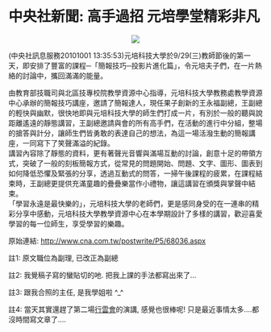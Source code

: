 # 中央社新聞: 高手過招 元培學堂精彩非凡 

<div style="clear: both; text-align: center;"><a href="http://2.bp.blogspot.com/-jX7cknTUtjw/VhRisxhXXUI/AAAAAAAANXo/BmVu2GDSOWw/s1600/image_thumb.png" style="margin-left: 1em; margin-right: 1em;"><img border="0" src="http://2.bp.blogspot.com/-jX7cknTUtjw/VhRisxhXXUI/AAAAAAAANXo/BmVu2GDSOWw/s1600/image_thumb.png"/></a></div>
<p>(中央社訊息服務20101001 13:35:53)元培科技大學於9/29(三)教師節後的第一天，即安排了豐富的課程─「簡報技巧─投影片進化篇」，令元培夫子們，在一片熱絡的討論中，攜回滿滿的能量。<a name="more"></a></p>
<p>由教育部技職司與北區技專校院教學資源中心指導，元培科技大學教務處教學資源中心承辦的簡報技巧講座，邀請了簡報達人，現任果子創新的王永福副總，王副總的輕快與幽默，很快地即與元培科技大學的師生們打成一片，有別於一般的聽與說距離遙遠的靜態講習，王副總邀請與會的所有高手們，在活動的進行中分組，整場的搶答與計分，讓師生們皆勇敢的表達自己的想法，為這一場活潑生動的簡報講座，一同寫下了笑聲滿溢的紀錄。 <br/>講習內容除了靜態的資料，更有著聲光音響與滿場互動的討論，創意十足的帶領方式，突破了一般的刻板簡報方式，從常見的問題開始、問題、文字、圖形、圖表到如何降低恐懼及緊張的分享，透過互動式的問答，一掃午後課程的疲累，在課程結束時，王副總更提供充滿童趣的疊疊樂當作小禮物，讓這講習在頒獎與掌聲中結束。 <br/>「學習永遠是最快樂的」，元培科技大學的老師們，更是感同身受的在一連串的精彩分享中感動，元培科技大學教學資源中心在本學期設計了多樣的講習，歡迎喜愛學習的每一位師生，享受學習的樂趣。</p>
<p>原始連結: <a href="http://www.cna.com.tw/postwrite/P5/68036.aspx">http://www.cna.com.tw/postwrite/P5/68036.aspx</a></p>
<p>註1: 原文職位為副理, 已改正為副總</p>
<p>註2: 我覺稿子寫的蠻貼切的吔. 把我上課的手法都寫出來了…</p>
<p>註3: 跟我合照的主任, 是我學姐啦 ^_^</p>
<p>註4: 當天其實還趕了第二場<a href="http://www.smec.org.tw/modules/news/article.php?storyid=311">行雲會</a>的演講, 感覺也很棒呢! 只是最近事情太多….都沒時間寫文章了….</p>
